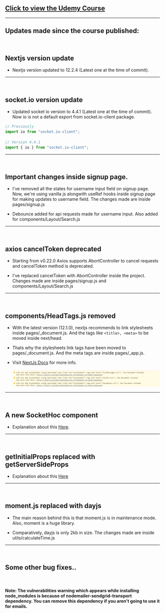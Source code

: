 <br />

## [Click to view the Udemy Course](https://www.udemy.com/course/mernstack-nextjs-withsocketio/?referralCode=A31CAC3FD91000489D0A)

---

## Updates made since the course published:

<br>

## Nextjs version update

- Nextjs version updated to 12.2.4 (Latest one at the time of commit).

---

<br>

## socket.io version update

- Updated socket io version to 4.4.1 (Latest one at the time of commit). Now io is not a default export from socket.io-client package.

```javascript
// Previously
import io from "socket.io-client";

// Version 4.4.1
import { io } from "socket.io-client";
```

---

<br />

## Important changes inside signup page.

- I've removed all the states for username input field on signup page. Now, we're using vanilla js alongwith useRef hooks inside signup page for making updates to username field. The changes made are inside pages/signup.js

- Debounce added for api requests made for username input. Also added for components/Layout/Search.js

---

<br />

## axios cancelToken deprecated

- Starting from v0.22.0 Axios supports AbortController to cancel requests and cancelToken method is deprecated.

- I've replaced cancelToken with AbortController inside the project. Changes made are inside pages/signup.js and components/Layout/Search.js

---

<br />

## components/HeadTags.js removed

- With the latest version (12.1.0), nextjs recommends to link stylesheets inside pages/\_document.js. And the tags like `<title>, <meta>` to be moved inside next/head.

- Thats why the stylesheets link tags have been moved to pages/\_document.js. And the meta tags are inside pages/\_app.js.

- Visit [NextJs Docs](https://nextjs.org/docs/messages/no-stylesheets-in-head-component) for more info.
  <br />
  <br />
  <img src='https://raw.githubusercontent.com/inderrr/imagesForRepos/main/Screenshot%202022-02-26%20221457.png' />

---

  <br />

## A new SocketHoc component

- Explanation about this [Here](https://www.udemy.com/course/mernstack-nextjs-withsocketio/learn/#questions/15297138/).

---

<br />

## getInitialProps replaced with getServerSideProps

- Explanation about this [Here](https://www.udemy.com/course/mernstack-nextjs-withsocketio/learn/lecture/28229950#overview)

---

<br />

## moment.js replaced with dayjs

- The main reason behind this is that moment.js is in maintenance mode. Also, moment is a huge library.

- Comparatively, dayjs is only 2kb in size. The changes made are inside utils/calculateTime.js

---

<br />

## Some other bug fixes..

<br />

#### Note: The vulnerabilities warning which appears while installing node_modules is because of nodemailer-sendgrid-transport dependency. You can remove this dependency if you aren't going to use it for emails.

